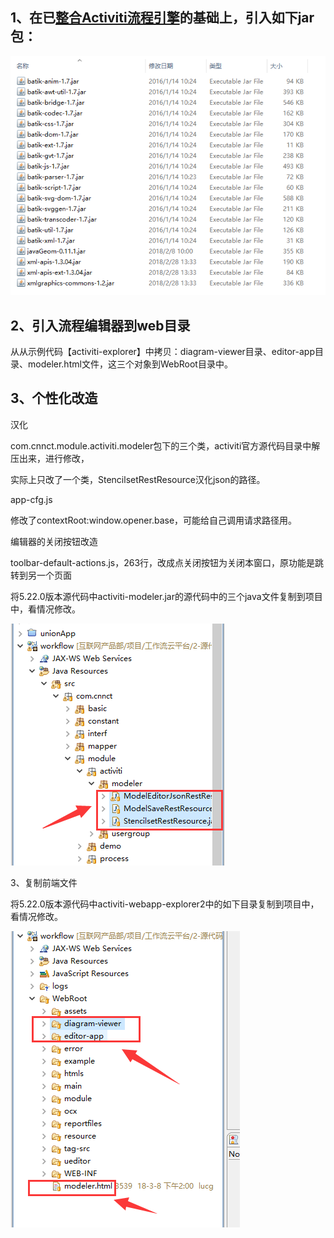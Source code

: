 ## 1、在已[整合Activiti流程引擎](/gong-zuo-liu-yun-ping-tai/zhu-yao-pei-zhi-shuo-ming/activitizheng-he-spring.md)的基础上，引入如下jar包：

![](/assets/activiti_2.png)

## 2、引入流程编辑器到web目录

从从示例代码【activiti-explorer】中拷贝：diagram-viewer目录、editor-app目录、modeler.html文件，这三个对象到WebRoot目录中。

## 3、个性化改造

汉化

com.cnnct.module.activiti.modeler包下的三个类，activiti官方源代码目录中解压出来，进行修改，

实际上只改了一个类，StencilsetRestResource汉化json的路径。

app-cfg.js

修改了contextRoot:window.opener.base，可能给自己调用请求路径用。

编辑器的关闭按钮改造

toolbar-default-actions.js，263行，改成点关闭按钮为关闭本窗口，原功能是跳转到另一个页面

将5.22.0版本源代码中activiti-modeler.jar的源代码中的三个java文件复制到项目中，看情况修改。

![](/assets/activiti_3.png)

3、复制前端文件

将5.22.0版本源代码中activiti-webapp-explorer2中的如下目录复制到项目中，看情况修改。

![](/assets/activiti_4.png)

